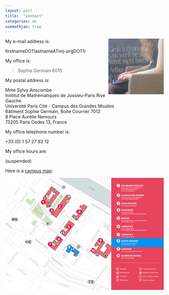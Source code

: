 ```yaml
---
layout: post
title:  "contact"
categories: me
usemathjax: true
---
```


<img src="/leeds_cafe.jpg" width="35%" style="float:right;">

My e-mail address is:

>
firstnameDOTlastnameATimj-prgDOTfr

My office is:

> Sophie Germain 6015 

My postal address is:

>
Mme Sylvy Anscombe<br>
Institut de Mathématiques de Jussieu-Paris Rive Gauche<br>
Université Paris Cité - Campus des Grandes Moulins<br>
Bâtiment Sophie Germain, Boite Courrier 7012<br>
8 Place Aurélie Nemours<br>
75205 Paris Cedex 13, France

My office telephone number is:

>
+33 (0) 1 57 27 92 12

My office hours are:

>
(suspended)

Here is a [campus map][campus map]:

<a href="https://u-paris.fr/nos-sites-et-campus/"><img src="/plan_campus.png"></a>

[campus map]: /plan_campus.png
